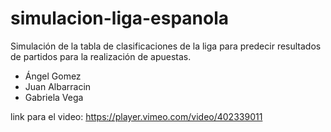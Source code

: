 # simulacion-liga-espanola
Simulación de la tabla de clasificaciones de la liga para predecir resultados de partidos para la realización de apuestas.
* Ángel Gomez
* Juan Albarracin
* Gabriela Vega

link para el video:
https://player.vimeo.com/video/402339011
